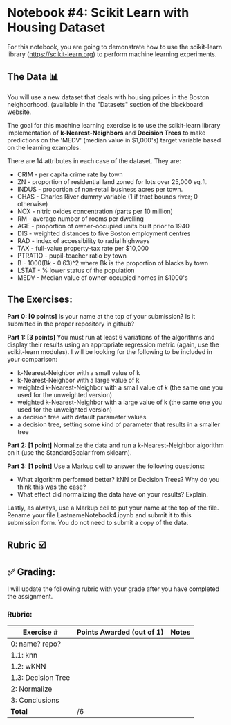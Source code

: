 # Notebook #4: Scikit Learn with Housing Dataset

For this notebook, you are going to demonstrate how to use the scikit-learn library (https://scikit-learn.org) to perform machine learning experiments. 
## The Data :bar_chart: 
You will use a new dataset that deals with housing prices in the Boston neighborhood. (available in the "Datasets" section of the blackboard website. 

The goal for this machine learning exercise is to use the scikit-learn library implementation of **k-Nearest-Neighbors** and **Decision Trees** to make predictions on the 'MEDV' (median value in $1,000's) target variable based on the learning examples. 

There are 14 attributes in each case of the dataset. They are:
* CRIM - per capita crime rate by town
* ZN - proportion of residential land zoned for lots over 25,000 sq.ft.
* INDUS - proportion of non-retail business acres per town.
* CHAS - Charles River dummy variable (1 if tract bounds river; 0 otherwise)
* NOX - nitric oxides concentration (parts per 10 million)
* RM - average number of rooms per dwelling
* AGE - proportion of owner-occupied units built prior to 1940
* DIS - weighted distances to five Boston employment centres
* RAD - index of accessibility to radial highways
* TAX - full-value property-tax rate per $10,000
* PTRATIO - pupil-teacher ratio by town
* B - 1000(Bk - 0.63)^2 where Bk is the proportion of blacks by town
* LSTAT - % lower status of the population
* MEDV - Median value of owner-occupied homes in $1000's

## The Exercises:
**Part 0: [0 points]** Is your name at the top of your submission? Is it submitted in the proper repository in github?

**Part 1: [3 points]** You must run at least 6 variations of the algorithms and display their results using an appropriate regression metric (again, use the scikit-learn modules). I will be looking for the following to be included in your comparison:
* k-Nearest-Neighbor with a small value of k
* k-Nearest-Neighbor with a large value of k
* weighted k-Nearest-Neighbor with a small value of k (the same one you used for the unweighted version)
* weighted k-Nearest-Neighbor with a large value of k (the same one you used for the unweighted version)
* a decision tree with default parameter values
* a decision tree, setting some kind of parameter that results in a smaller tree 

**Part 2: [1 point]** Normalize the data and run a k-Nearest-Neighbor algorithm on it (use the StandardScalar from sklearn).

**Part 3: [1 point]** Use a Markup cell to answer the following questions:
* What algorithm performed better? kNN or Decision Trees? Why do you think this was the case?
* What effect did normalizing the data have on your results? Explain. 

Lastly, as always, use a Markup cell to put your name at the top of the file. Rename your file LastnameNotebook4.ipynb and submit it to this submission form. You do not need to submit a copy of the data.

## Rubric :ballot_box_with_check:

## :white_check_mark: Grading: 
I will update the following rubric with your grade after you have completed the assignment.
### Rubric:
| Exercise #  | Points Awarded (out of 1)  | Notes |
| --------- | ------------------- | --------- |
| 0: name? repo?     |        |    |
| 1.1: knn           |        |    |
| 1.2: wKNN          |        |    | 
| 1.3: Decision Tree |        |    |
| 2: Normalize       |        |    | 
| 3: Conclusions     |        |    |
| <b>Total           |    /6 | </b>   |
